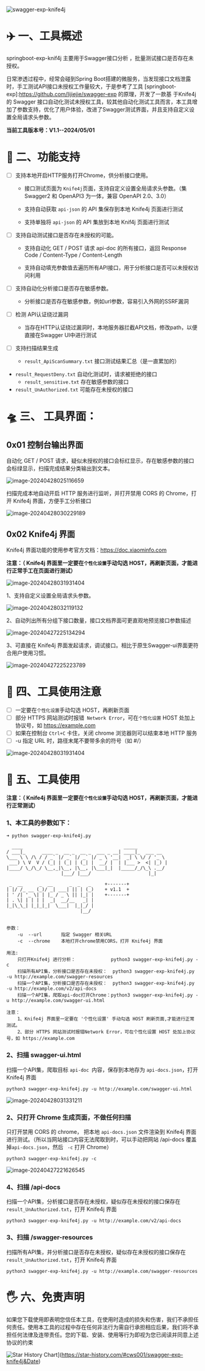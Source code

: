 ![swagger-exp-knife4j](https://socialify.git.ci/cws001/swagger-exp-knife4j/image?description=1&descriptionEditable=The%20Swagger%20interface%20based%20on%20Knife4j%20automates%20testing%20of%20unauthorized%20tools&font=Jost&forks=1&issues=1&language=1&name=1&owner=1&pattern=Solid&stargazers=1&theme=Dark)

# ✈️ 一、工具概述

springboot-exp-knif4j 主要用于Swagger接口分析 ，批量测试接口是否存在未授权。

日常渗透过程中，经常会碰到Spring Boot搭建的微服务，当发现接口文档泄露时，手工测试API接口未授权工作量较大，于是参考了工具 [springboot-exp]:https://github.com/lijiejie/swagger-exp 的原理，开发了一款基 于Knife4j 的 Swagger 接口自动化测试未授权工具，较其他自动化测试工具而言，本工具增加了参数支持，优化了用户体验，改进了Swagger测试界面，并且支持自定义设置全局请求头参数。

**当前工具版本号：V1.1--2024/05/01**

# 📝 二、功能支持

- [ ] 支持本地开启HTTP服务打开Chrome，供分析接口使用。

	- 接口测试页面为 `Knife4j`页面，支持自定义设置全局请求头参数。（集 Swagger2 和 OpenAPI3 为一体，兼容 OpenAPI 2.0、3.0）

	- 支持自动获取 `api-json` 的 API 集保存到本地 Knife4j 页面进行测试

	- 支持单独将 `api-json` 的 API 集放到本地 Knif4j 页面进行测试

- [ ] 支持自动测试接口是否存在未授权的可能。

	- 支持自动化 GET / POST 请求 api-doc 的所有接口，返回 Response Code / Content-Type / Content-Length

	- 支持自动填充参数值去遍历所有API接口，用于分析接口是否可以未授权访问利用

- [ ] 支持自动化分析接口是否存在敏感参数。

	- 分析接口是否存在敏感参数，例如url参数，容易引入外网的SSRF漏洞

- [ ] 检测 API认证绕过漏洞

	- 当存在HTTP认证绕过漏洞时，本地服务器拦截API文档，修改path，以便直接在Swagger UI中进行测试

- [ ] 支持扫描结果生成

	- `result_ApiScanSummary.txt`	接口测试结果汇总（是一直累加的）
- `result_RequestDeny.txt`	自动化测试时，请求被拒绝的接口
	- `result_sensitive.txt`	存在敏感参数的接口
- `result_UnAuthorized.txt`	可能存在未授权的接口

# 🛸 三、 工具界面：

## 0x01 控制台输出界面

自动化 GET / POST 请求，疑似未授权的接口会标红显示，存在敏感参数的接口会标绿显示，扫描完成结果分类输出到文本。

![image-20240428025116659](/image/image-20240428025116659.png)

扫描完成本地自动开启 HTTP 服务进行监听，并打开禁用 CORS 的 Chrome，打开 Knife4j 界面，方便手工分析接口

![image-20240428030229189](/image/image-20240428030229189.png)

##  0x02 Knife4j 界面

Knife4j 界面功能的使用参考官方文档：https://doc.xiaominfo.com

**注意：（ Knife4j 界面里一定要在`个性化设置`手动勾选 HOST，再刷新页面，才能进行正常手工在页面进行测试）**

![image-20240428031931404](/image/image-20240428031931404.png)

1、支持自定义设置全局请求头参数。

![image-20240428032119132](/image/image-20240428032119132.png)

2、自动列出所有分组下接口数量，接口文档界面可更直观地预览接口参数描述

![image-20240427225134294](/image/image-20240427225134294.png)

3、可直接在 Knife4j 界面发起请求，调试接口。相比于原生Swagger-ui界面更符合用户使用习惯。

![image-20240427225223789](/image/image-20240427225223789.png)

# 🚨 四、工具使用注意

- [ ] 一定要在`个性化设置`手动勾选 HOST，再刷新页面
- [ ] 部分 HTTPS 网站测试时报错` Network Error`，可在`个性化设置` HOST 处加上协议号，如 https://example.com
- [ ] 如果在控制台 `Ctrl+C` 卡住，关闭 chrome 浏览器则可以结束本地 HTTP 服务
- [ ]  -u 指定 URL 时，路径末尾不要带多余的符号（如 #/）

![image-20240428031931404](/image/image-20240428031931404.png)



# 🐉 五、工具使用

**注意：（ Knife4j 界面里一定要在`个性化设置`手动勾选 HOST，再刷新页面，才能进行正常测试）**

### 1、本工具的参数如下：

```
➜ python swagger-exp-knife4j.py

  ____                                     _____
/ ___|_      ____ _  __ _  __ _  ___ _ __| ____|_  ___ __
\___ \ \ /\ / / _` |/ _` |/ _` |/ _ \ '__|  _| \ \/ / '_ \
 ___) \ V  V / (_| | (_| | (_| |  __/ |  | |___ >  <| |_) |
|____/ \_/\_/ \__,_|\__, |\__, |\___|_|  |_____/_/\_\ .__/
                    |___/ |___/                     |_|

 _  __      _  __      _  _   _     +-------+
| |/ /_ __ (_)/ _| ___| || | (_)    + v1.1  +
| ' /| '_ \| | |_ / _ \ || |_| |    +-------+
| . \| | | | |  _|  __/__   _| |
|_|\_\_| |_|_|_|  \___|  |_|_/ |
                           |__/


参数：
    -u  --url       指定 Swagger 相关URL
    -c  --chrome    本地打开chrome禁用CORS，打开 Knife4j 界面

用法:
    只打开Knife4j 进行分析：             python3 swagger-exp-knife4j.py -c
    扫描所有API集，分析接口是否存在未授权：  python3 swagger-exp-knife4j.py -u http://example.com/swagger-resources
    扫描一个API集，分析接口是否存在未授权：  python3 swagger-exp-knife4j.py -u http://example.com/v2/api-docs
    扫描一个API集，爬取api-doc打开Chrome：python3 swagger-exp-knife4j.py -u http://example.com/swagger-ui.html

注意：
    1、Knife4j 界面里一定要在 '个性化设置' 手动勾选 HOST 刷新页面,才能进行正常测试。
    2、部分 HTTPS 网站测试时报错Network Error，可在个性化设置 HOST 处加上协议号，如 https://example.com

```





### 2、扫描 swagger-ui.html

扫描一个API集，爬取目标 `api-doc `内容，保存到本地存为 `api-docs.json`，打开 Knife4j 界面

```
python3 swagger-exp-knife4j.py -u http://example.com/swagger-ui.html
```

![image-20240428031331211](/image/image-20240428031331211.png)

### 2、只打开 Chrome 生成页面，不做任何扫描

只打开禁用 CORS 的 chrome， 把本地 `api-docs.json` 文件渲染到 Knife4j 界面进行测试。（所以当网站接口内容无法爬取到时，可以手动把网站 /api-docs 覆盖掉`api-docs.json`，然后 ` -c` 打开 Chrome）

```
python3 swagger-exp-knife4j.py -c
```

![image-20240427221626545](/image/image-20240427221626545.png)

### 4、扫描 /api-docs

扫描一个API集，分析接口是否存在未授权，疑似存在未授权的接口保存在 `result_UnAuthorized.txt`，打开 Knife4j 界面

```
python3 swagger-exp-knife4j.py -u http://example.com/v2/api-docs
```

### 3、扫描 /swagger-resources

扫描所有API集，并分析接口是否存在未授权，疑似存在未授权的接口保存在 `result_UnAuthorized.txt`，打开 Knife4j 界面

```
python3 swagger-exp-knife4j.py -u http://example.com/swagger-resources
```

# 🖐 六、免责声明



如果您下载使用即表明您信任本工具，在使用时造成的损失和伤害，我们不承担任何责任。使用本工具的过程中存在任何非法行为需自行承担相应后果，我们将不承担任何法律及连带责任。您的下载、安装、使用等行为即视为您已阅读并同意上述协议的约束


![Star History Chart](https://api.star-history.com/svg?repos=cws001/swagger-exp-knife4j&type=Date)](https://star-history.com/#cws001/swagger-exp-knife4j&Date)
